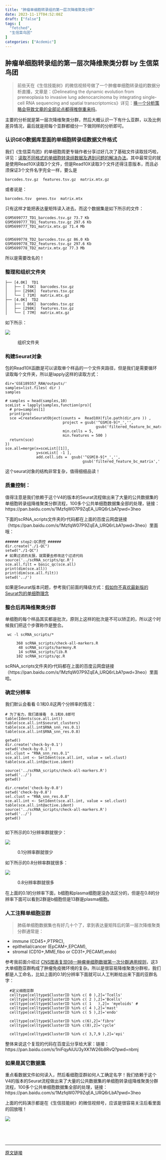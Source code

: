 ```yaml
---
title: "肿瘤单细胞转录组的第一层次降维聚类分群"
date: 2023-11-17T04:52:08Z
draft: ["false"]
tags: [
  "fetched",
  "生信菜鸟团"
]
categories: ["Acdemic"]
---
```

肿瘤单细胞转录组的第一层次降维聚类分群 by 生信菜鸟团
------
<div><section data-tool="mdnice编辑器" data-website="https://www.mdnice.com"><blockquote data-tool="mdnice编辑器"><p>前些天在《生信技能树》的微信视频号做了一个肿瘤单细胞转录组的数据分析直播，文章是：《Delineating the dynamic evolution from preneoplasia to invasive lung adenocarcinoma by integrating single-cell RNA sequencing and spatial transcriptomics》详见：<a href="https://mp.weixin.qq.com/s?__biz=MzAxMDkxODM1Ng==&amp;mid=2247525924&amp;idx=1&amp;sn=aaa305d856a835adda2f842840b96ec2&amp;scene=21#wechat_redirect" data-linktype="2">换一个分析策略会导致文章的全部论点都得推倒重来吗</a>。</p></blockquote><p data-tool="mdnice编辑器">主要的分析就是第一层次降维聚类分群，然后大概认识一下有什么亚群，以及比例差异情况，最后就是把每个亚群都细分一下做同样的分析即可。</p><h3 data-tool="mdnice编辑器"><span></span>认识GEO数据库里面的单细胞转录组数据文件格式<span></span></h3><p data-tool="mdnice编辑器">我们《生信菜鸟团》的单细胞周更专辑作者分享过好几次了基础文件读取技巧啦，详见：<a href="https://mp.weixin.qq.com/s?__biz=MzUzMTEwODk0Ng==&amp;mid=2247511915&amp;idx=1&amp;sn=6c63ddde0d992068b799dec51e302038&amp;scene=21#wechat_redirect" data-linktype="2">读取不同格式的单细胞转录组数据及遇到问题的解决办法</a>。其中最常见的就是使用Read10X读取3个文件，但是Read10X读取3个文件还得注意版本，而且必须保证3个文件名字完全一样，要么是</p><pre data-tool="mdnice编辑器"><span></span><code>barcodes.tsv.gz  features.tsv.gz  matrix.mtx.gz<br></code></pre><p data-tool="mdnice编辑器">或者说是：</p><pre data-tool="mdnice编辑器"><span></span><code>barcodes.tsv  genes.tsv  matrix.mtx<br></code></pre><p data-tool="mdnice编辑器">只有这样才能把表达量矩阵读入进去。而这个数据集是如下所示的文件：</p><pre data-tool="mdnice编辑器"><span></span><code>GSM5699777_TD1_barcodes.tsv.gz 73.7 Kb<br>GSM5699777_TD1_features.tsv.gz 297.6 Kb<br>GSM5699777_TD1_matrix.mtx.gz 71.4 Mb<br><br><br>GSM5699778_TD2_barcodes.tsv.gz 86.0 Kb<br>GSM5699778_TD2_features.tsv.gz 297.6 Kb<br>GSM5699778_TD2_matrix.mtx.gz 77.3 Mb<br></code></pre><p data-tool="mdnice编辑器">所以是需要改名的！</p><h3 data-tool="mdnice编辑器"><span></span>整理和组织文件夹<span></span></h3><pre data-tool="mdnice编辑器"><span></span><code>├── [4.0K]  TD1<br>│   ├── [ 74K]  barcodes.tsv.gz<br>│   ├── [298K]  features.tsv.gz<br>│   └── [ 71M]  matrix.mtx.gz<br>├── [4.0K]  TD2<br>│   ├── [ 86K]  barcodes.tsv.gz<br>│   ├── [298K]  features.tsv.gz<br>│   └── [ 77M]  matrix.mtx.gz<br></code></pre><p data-tool="mdnice编辑器">如下所示：</p><p><img data-galleryid="" data-ratio="1.1986970684039089" data-s="300,640" data-src="https://mmbiz.qpic.cn/mmbiz_png/cZNhZQ6j4wyZKL3gyoCJBpZFEZg9wd1RZ51cgJpuuGr8F0pwUmXe0fZV9Ltf71pTodDyCgHOqEHf7EhsFLZ8dg/640?wx_fmt=png&amp;from=appmsg" data-type="png" data-w="614" src="https://mmbiz.qpic.cn/mmbiz_png/cZNhZQ6j4wyZKL3gyoCJBpZFEZg9wd1RZ51cgJpuuGr8F0pwUmXe0fZV9Ltf71pTodDyCgHOqEHf7EhsFLZ8dg/640?wx_fmt=png&amp;from=appmsg"></p><figure data-tool="mdnice编辑器"><figcaption>组织文件夹</figcaption></figure><h3 data-tool="mdnice编辑器"><span></span>构建Seurat对象<span></span></h3><p data-tool="mdnice编辑器">包的Read10X函数是可以读取单个样品的一个文件夹路径，但是我们是需要循环读取每个文件夹，所以是lapply这样的读取方式：</p><pre data-tool="mdnice编辑器"><span></span><code>dir=<span>'GSE189357_RAW/outputs/'</span> <br>samples=list.files( dir )<br>samples<br><br><span># samples = head(samples,10) </span><br>sceList = lapply(samples,<span>function</span>(pro){ <br>  <span># pro=samples[1] </span><br>  print(pro)  <br>  sce =CreateSeuratObject(counts =  Read10X(file.path(dir,pro )) ,<br>                          project = gsub(<span>'^GSM[0-9]*_'</span>,<span>''</span>,<br>                                         gsub(<span>'filtered_feature_bc_matrix'</span>,<span>''</span>,pro) )  ,<span># pro, #</span><br>                          min.cells = <span>5</span>,<br>                          min.features = <span>500</span> )<br>  <span>return</span>(sce)<br>}) <br>sce.all=merge(x=sceList[[<span>1</span>]],<br>              y=sceList[ -<span>1</span> ],<br>              add.cell.ids =  gsub(<span>'^GSM[0-9]*_'</span>,<span>''</span>,<br>                                   gsub(<span>'filtered_feature_bc_matrix'</span>,<span>''</span>,samples))    ) <br></code></pre><p data-tool="mdnice编辑器">这个seurat对象的结构非常复杂，值得细细品读！</p><h3 data-tool="mdnice编辑器"><span></span>质量控制：<span></span></h3><p data-tool="mdnice编辑器">值得注意是我们依赖于这个V4的版本的Seurat流程做出来了大量的公共数据集的单细胞转录组降维聚类分群流程，100多个公共单细胞数据集全部的处理，链接：https://pan.baidu.com/s/1MzfqW07P9ZqEA_URQ6rLbA?pwd=3heo</p><p data-tool="mdnice编辑器">下面的scRNA_scripts文件夹的r代码都在上面的百度云网盘链接（https://pan.baidu.com/s/1MzfqW07P9ZqEA_URQ6rLbA?pwd=3heo）里面哦：</p><pre data-tool="mdnice编辑器"><span></span><code><span>###### step2:QC质控 ######</span><br>dir.create(<span>"./1-QC"</span>)<br>setwd(<span>"./1-QC"</span>)<br><span># 如果过滤的太狠，就需要去修改这个过滤代码</span><br><span>source</span>(<span>'../scRNA_scripts/qc.R'</span>)<br>sce.all.filt = basic_qc(sce.all)<br>print(dim(sce.all))<br>print(dim(sce.all.filt))<br>setwd(<span>'../'</span>)<br></code></pre><p data-tool="mdnice编辑器">如果是Seurat版本问题，参考我们前面的降级方式：<a href="https://mp.weixin.qq.com/s?__biz=MzAxMDkxODM1Ng==&amp;mid=2247526354&amp;idx=1&amp;sn=a4fb075968d8a78ecda292067ba18204&amp;scene=21#wechat_redirect" data-linktype="2">假如你不喜欢最新版的Seurat包的单细胞理念</a></p><h3 data-tool="mdnice编辑器"><span></span>整合后再降维聚类分群<span></span></h3><p data-tool="mdnice编辑器">单细胞的每个样品其实都是批次，原则上这样的批次是不可以矫正的，所以这个时候我们把这个步骤称作是整合。</p><pre data-tool="mdnice编辑器"><span></span><code> wc -l scRNA_scripts/*<br> <br>     368 scRNA_scripts/check-all-markers.R<br>      48 scRNA_scripts/harmony.R<br>      14 scRNA_scripts/lib.R<br>     102 scRNA_scripts/qc.R<br></code></pre><p data-tool="mdnice编辑器">scRNA_scripts文件夹的r代码都在上面的百度云网盘链接（https://pan.baidu.com/s/1MzfqW07P9ZqEA_URQ6rLbA?pwd=3heo）里面哈。</p><h3 data-tool="mdnice编辑器"><span></span>确定分辨率<span></span></h3><p data-tool="mdnice编辑器">我们默认会看看 0.1和0.8这两个分辨率的情况：</p><pre data-tool="mdnice编辑器"><span></span><code><span># 为了省力，我们直接看  0.1和0.8即可</span><br>table(Idents(sce.all.int))<br>table(sce.all.int$seurat_clusters)<br>table(sce.all.int$RNA_snn_res.0.1) <br>table(sce.all.int$RNA_snn_res.0.8) <br><br>getwd()<br>dir.create(<span>'check-by-0.1'</span>)<br>setwd(<span>'check-by-0.1'</span>)<br>sel.clust = <span>"RNA_snn_res.0.1"</span><br>sce.all.int &lt;- SetIdent(sce.all.int, value = sel.clust)<br>table(sce.all.int@active.ident) <br><br><span>source</span>(<span>'../scRNA_scripts/check-all-markers.R'</span>)<br>setwd(<span>'../'</span>) <br>getwd()<br><br>dir.create(<span>'check-by-0.8'</span>)<br>setwd(<span>'check-by-0.8'</span>)<br>sel.clust = <span>"RNA_snn_res.0.8"</span><br>sce.all.int &lt;- SetIdent(sce.all.int, value = sel.clust)<br>table(sce.all.int@active.ident) <br><span>source</span>(<span>'../scRNA_scripts/check-all-markers.R'</span>)<br>setwd(<span>'../'</span>) <br>getwd()<br><br></code></pre><p data-tool="mdnice编辑器">如下所示的0.1分辨率群就很少：</p><p><img data-galleryid="" data-ratio="0.5166666666666667" data-s="300,640" data-src="https://mmbiz.qpic.cn/mmbiz_png/cZNhZQ6j4wyZKL3gyoCJBpZFEZg9wd1RdKQHzM9KM0AFT2IzDGKgnmicYXacAw8Ajzer4n0DL65g5lP5se3dnYg/640?wx_fmt=png&amp;from=appmsg" data-type="png" data-w="1080" src="https://mmbiz.qpic.cn/mmbiz_png/cZNhZQ6j4wyZKL3gyoCJBpZFEZg9wd1RdKQHzM9KM0AFT2IzDGKgnmicYXacAw8Ajzer4n0DL65g5lP5se3dnYg/640?wx_fmt=png&amp;from=appmsg"></p><figure data-tool="mdnice编辑器"><figcaption>0.1分辨率群就很少</figcaption></figure><p data-tool="mdnice编辑器">如下所示的0.8分辨率群就很多：</p><p><img data-galleryid="" data-ratio="0.3925925925925926" data-s="300,640" data-src="https://mmbiz.qpic.cn/mmbiz_png/cZNhZQ6j4wyZKL3gyoCJBpZFEZg9wd1Rlnxh51oTkYm6L6ic2dkWrOicAX3tWMgCibibIhFAJswMsYFoUKIzoGKA8Q/640?wx_fmt=png&amp;from=appmsg" data-type="png" data-w="1080" src="https://mmbiz.qpic.cn/mmbiz_png/cZNhZQ6j4wyZKL3gyoCJBpZFEZg9wd1Rlnxh51oTkYm6L6ic2dkWrOicAX3tWMgCibibIhFAJswMsYFoUKIzoGKA8Q/640?wx_fmt=png&amp;from=appmsg"></p><figure data-tool="mdnice编辑器"><figcaption>0.8分辨率群就很多</figcaption></figure><p data-tool="mdnice编辑器">在上面的0.1的分辨率下面，b细胞和plasma细胞是没办法区分的，但是在0.8的分辨率下面可以看到2群是b细胞但是13群是plasma细胞。</p><h3 data-tool="mdnice编辑器"><span></span>人工注释单细胞亚群<span></span></h3><blockquote data-tool="mdnice编辑器"><p>肺癌单细胞数据集也有好几十个了，拿到表达量矩阵后的第一层次降维聚类分群通常是：</p></blockquote><ul data-tool="mdnice编辑器"><li><section>immune (CD45+,PTPRC),</section></li><li><section>epithelial/cancer (EpCAM+,EPCAM),</section></li><li><section>stromal (CD10+,MME,fibo or CD31+,PECAM1,endo)</section></li></ul><p data-tool="mdnice编辑器">参考我前面介绍过 <a href="https://mp.weixin.qq.com/s?__biz=MzI1Njk4ODE0MQ==&amp;mid=2247488940&amp;idx=1&amp;sn=1cc8a8a74715087939b9721c0881775d&amp;scene=21#wechat_redirect" data-linktype="2">CNS图表复现08—肿瘤单细胞数据第一次分群通用规则</a>，这3大单细胞亚群构成了肿瘤免疫微环境的复杂。所以是很容易降维聚类分群啦，我们都是人工命名，比如上面的0.1的分辨率下面就可以人工判断给出来下面的亚群名字：</p><pre data-tool="mdnice编辑器"><span></span><code>  <span>#定义细胞亚群        </span><br>  celltype[celltype$ClusterID %<span>in</span>% c( <span>0</span> ),<span>2</span>]=<span>'Tcells'</span> <br>  celltype[celltype$ClusterID %<span>in</span>% c( <span>2</span> ),<span>2</span>]=<span>'Bcells'</span> <br>  celltype[celltype$ClusterID %<span>in</span>% c( <span>1</span>   ),<span>2</span>]= <span>'myeloids'</span> <span># </span><br>  celltype[celltype$ClusterID %<span>in</span>% c( <span>4</span> ),<span>2</span>]=<span>'mast'</span><br>  celltype[celltype$ClusterID %<span>in</span>% c( <span>5</span> ),<span>2</span>]=<span>'endo'</span><br>  <br>  celltype[celltype$ClusterID %<span>in</span>% c(<span>6</span>),<span>2</span>]=<span>'fibro'</span>  <br>  celltype[celltype$ClusterID %<span>in</span>% c(<span>8</span>),<span>2</span>]=<span>'cycle'</span>  <br>   <br>  celltype[celltype$ClusterID %<span>in</span>% c( <span>3</span>,<span>7</span>,<span>9</span> ),<span>2</span>]=<span>'epi'</span>   <br></code></pre><p data-tool="mdnice编辑器">整体来说这个复现的代码在百度云分享给大家：链接：https://pan.baidu.com/s/1niFqyAiUU3yXK1W26b8RvQ?pwd=nbmj</p><h3 data-tool="mdnice编辑器"><span></span>如果是其它数据集<span></span></h3><p data-tool="mdnice编辑器">重点看数据文件如何读入，然后看细胞亚群如何人工确定名字！我们依赖于这个V4的版本的Seurat流程做出来了大量的公共数据集的单细胞转录组降维聚类分群流程，100多个公共单细胞数据集全部的处理，链接：https://pan.baidu.com/s/1MzfqW07P9ZqEA_URQ6rLbA?pwd=3heo</p><p data-tool="mdnice编辑器">上面的代码演示都是在《生信技能树》的微信视频号，应该是很容易关注后看里面的回放哦！</p><p><img data-galleryid="" data-ratio="1.3296398891966759" data-s="300,640" data-src="https://mmbiz.qpic.cn/mmbiz_jpg/cZNhZQ6j4wyZKL3gyoCJBpZFEZg9wd1R1MO93icwsbpETgvcM2CoAQKFF11Jn7auIziab7NicbWmShG4zq5tMJz9Q/640?wx_fmt=jpeg&amp;from=appmsg" data-type="png" data-w="722" src="https://mmbiz.qpic.cn/mmbiz_jpg/cZNhZQ6j4wyZKL3gyoCJBpZFEZg9wd1R1MO93icwsbpETgvcM2CoAQKFF11Jn7auIziab7NicbWmShG4zq5tMJz9Q/640?wx_fmt=jpeg&amp;from=appmsg"></p><section><br></section></section><p><br></p><p><mp-style-type data-value="3"></mp-style-type></p></div>  
<hr>
<a href="https://mp.weixin.qq.com/s/asY88XCSI1thBUxdgTJogQ",target="_blank" rel="noopener noreferrer">原文链接</a>
